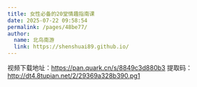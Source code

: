 ```yaml
---
title: 女性必备的20堂情趣指南课
date: 2025-07-22 09:58:54
permalink: /pages/48be77/
author: 
  name: 北鸟南游
  link: https://shenshuai89.github.io/
---
```


视频下载地址：https://pan.quark.cn/s/8849c3d880b3 提取码：http://dt4.8tupian.net/2/29369a328b390.pg1